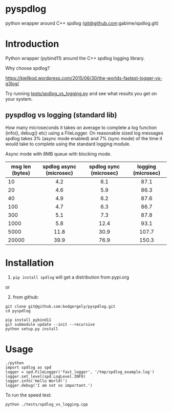 pyspdlog
==========
python wrapper around C++ spdlog (git@github.com:gabime/spdlog.git)

Introduction
============

Python wrapper (pybind11) around the C++ spdlog logging library. 

Why choose spdlog?

https://kjellkod.wordpress.com/2015/06/30/the-worlds-fastest-logger-vs-g3log/

Try running [tests/spdlog_vs_logging.py](https://github.com/bodgergely/pyspdlog/blob/master/tests/test_spdlog.py) and see what results you get on your system.

pyspdlog vs logging (standard lib)
--------------------------------------------------
How many microseconds it takes on average to complete a log function (info(), debug() etc) using a FileLogger.
On reasonable sized log messages spdlog takes 3% (async mode enabled) and 7% (sync mode) of the time it would take to complete using the standard logging module.

Async mode with 8MB queue with blocking mode.

| msg len (bytes)   | spdlog **async** (microsec)| spdlog **sync** (microsec)| logging (microsec)  |
| -------           | :--------:      | :--------:      | :--------:          |
|  10               |  4.2            |  6.1            |   87.1              |
|  20               |  4.6            |  5.9            |   86.3              |
|  40               |  4.9            |  6.2            |   87.6              |
|  100              |  4.7            |  6.3            |   86.7              |
|  300              |  5.1            |  7.3            |   87.8              |
|  1000             |  5.8            |  12.4           |   93.1              |
|  5000             |  11.8           |  30.9           |   107.7             |
|  20000            |  39.9           |  76.9           |   150.3             |

Installation
============

1) `pip install spdlog` will get a distribution from pypi.org

or 

2) from github: 

```
git clone git@github.com:bodgergely/pyspdlog.git
cd pyspdlog 

pip install pybind11
git submodule update --init --recursive
python setup.py install
```

Usage
=====
```
./python
import spdlog as spd
logger = spd.FileLogger('fast_logger', '/tmp/spdlog_example.log')
logger.set_level(spd.LogLevel.INFO)
logger.info('Hello World!')
logger.debug('I am not so important.')
```

To run the speed test:
```
python ./tests/spdlog_vs_logging.cpp
```

